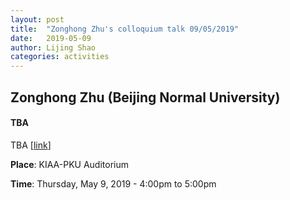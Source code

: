 ```yaml
---
layout: post
title:  "Zonghong Zhu's colloquium talk 09/05/2019"
date:   2019-05-09
author: Lijing Shao
categories: activities
---
```


## Zonghong Zhu (Beijing Normal University)

#### TBA

TBA
[[link](http://kiaa.pku.edu.cn/colloquia/tbd-44)]

**Place**: KIAA-PKU Auditorium

**Time**: Thursday, May 9, 2019 - 4:00pm to 5:00pm
